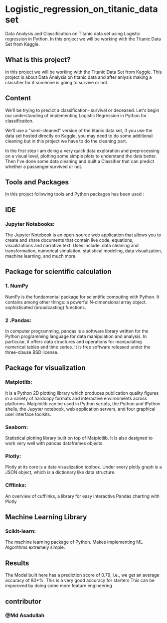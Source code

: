 # Logistic_regression_on_titanic_dataset
Data Analysis and Classification on Titanic data set using Logistic regression in Python.
In this project we will be working with the Titanic Data Set from Kaggle. 

## What is this project?

In this project we will be working with the Titanic Data Set from Kaggle.
This project is about Data Analysis on titanic data and after anlysis making a classifier for if someone is going to survive or not.

## Content

We'll be trying to predict a classification- survival or deceased. Let's begin our understanding of implementing Logistic Regression in Python for classification.

We'll use a "semi-cleaned" version of the titanic data set, if you use the data set hosted directly on Kaggle, you may need to do some additional cleaning but in this project we have to do the cleaning part.

In the first step I am doing a very quick data exploration and preprocessing on a visual level, plotting some simple plots to understand the data better. Then I've done some data cleaning and built a Classifier that can predict whether a passenger survived or not.


## Tools and Packages

In this project following tools and Python packages has been used :
## IDE

### Jupyter Notebooks: 
The Jupyter Notebook is an open-source web application that allows you to create and share documents that contain live code, equations, visualizations and narrative text. Uses include: data cleaning and transformation, numerical simulation, statistical modeling, data visualization, machine learning, and much more.

## Package for scientific calculation 

### 1. NumPy
NumPy is the fundamental package for scientific computing with Python. It contains among other things: a powerful N-dimensional array object. sophisticated (broadcasting) functions.

### 2 .Pandas: 
In computer programming, pandas is a software library written for the Python programming language for data manipulation and analysis. In particular, it offers data structures and operations for manipulating numerical tables and time series. It is free software released under the three-clause BSD license.

## Package for visualization

### Matplotlib: 
It is a Python 2D plotting library which produces publication quality figures in a variety of hardcopy formats and interactive environments across platforms. Matplotlib can be used in Python scripts, the Python and IPython shells, the Jupyter notebook, web application servers, and four graphical user interface toolkits.

### Seaborn: 
Statistical plotting library built on top of Matplotlib. It is also designed to work very well with pandas dataframes objects.

### Plotly:
Plotly at its core is a data visualization toolbox. Under every plotly graph is a JSON object, which is a dictionary like data structure.
### Cfflinks:
An overview of cufflinks, a library for easy interactive Pandas charting with Plotly

## Machine Learning Library 

### Scikit-learn: 
The machine learning package of Python. Makes implementing ML Algorithms extremely simple.

## Results
The Model built here has a prediction score of 0.79, i.e., we get an average accuracy of 80+%. This is a very good accuracy for starters This can be imporoved by doing some more feature engineering . 

## contributor
### @Md Asadullah
